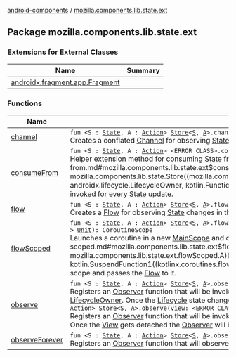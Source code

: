 [android-components](../index.md) / [mozilla.components.lib.state.ext](./index.md)

## Package mozilla.components.lib.state.ext

### Extensions for External Classes

| Name | Summary |
|---|---|
| [androidx.fragment.app.Fragment](androidx.fragment.app.-fragment/index.md) |  |

### Functions

| Name | Summary |
|---|---|
| [channel](channel.md) | `fun <S : `[`State`](../mozilla.components.lib.state/-state.md)`, A : `[`Action`](../mozilla.components.lib.state/-action.md)`> `[`Store`](../mozilla.components.lib.state/-store/index.md)`<`[`S`](channel.md#S)`, `[`A`](channel.md#A)`>.channel(owner: LifecycleOwner = ProcessLifecycleOwner.get()): ReceiveChannel<`[`S`](channel.md#S)`>`<br>Creates a conflated [Channel](#) for observing [State](../mozilla.components.lib.state/-state.md) changes in the [Store](../mozilla.components.lib.state/-store/index.md). |
| [consumeFrom](consume-from.md) | `fun <S : `[`State`](../mozilla.components.lib.state/-state.md)`, A : `[`Action`](../mozilla.components.lib.state/-action.md)`> <ERROR CLASS>.consumeFrom(store: `[`Store`](../mozilla.components.lib.state/-store/index.md)`<`[`S`](consume-from.md#S)`, `[`A`](consume-from.md#A)`>, owner: LifecycleOwner, block: (`[`S`](consume-from.md#S)`) -> `[`Unit`](https://kotlinlang.org/api/latest/jvm/stdlib/kotlin/-unit/index.html)`): `[`Unit`](https://kotlinlang.org/api/latest/jvm/stdlib/kotlin/-unit/index.html)<br>Helper extension method for consuming [State](../mozilla.components.lib.state/-state.md) from a [Store](../mozilla.components.lib.state/-store/index.md) sequentially in order scoped to the lifetime of the [View](#). The [block](consume-from.md#mozilla.components.lib.state.ext$consumeFrom(, mozilla.components.lib.state.Store((mozilla.components.lib.state.ext.consumeFrom.S, mozilla.components.lib.state.ext.consumeFrom.A)), androidx.lifecycle.LifecycleOwner, kotlin.Function1((mozilla.components.lib.state.ext.consumeFrom.S, kotlin.Unit)))/block) function will get invoked for every [State](../mozilla.components.lib.state/-state.md) update. |
| [flow](flow.md) | `fun <S : `[`State`](../mozilla.components.lib.state/-state.md)`, A : `[`Action`](../mozilla.components.lib.state/-action.md)`> `[`Store`](../mozilla.components.lib.state/-store/index.md)`<`[`S`](flow.md#S)`, `[`A`](flow.md#A)`>.flow(owner: LifecycleOwner = ProcessLifecycleOwner.get()): Flow<`[`S`](flow.md#S)`>`<br>Creates a [Flow](#) for observing [State](../mozilla.components.lib.state/-state.md) changes in the [Store](../mozilla.components.lib.state/-store/index.md). |
| [flowScoped](flow-scoped.md) | `fun <S : `[`State`](../mozilla.components.lib.state/-state.md)`, A : `[`Action`](../mozilla.components.lib.state/-action.md)`> `[`Store`](../mozilla.components.lib.state/-store/index.md)`<`[`S`](flow-scoped.md#S)`, `[`A`](flow-scoped.md#A)`>.flowScoped(owner: LifecycleOwner = ProcessLifecycleOwner.get(), block: suspend (Flow<`[`S`](flow-scoped.md#S)`>) -> `[`Unit`](https://kotlinlang.org/api/latest/jvm/stdlib/kotlin/-unit/index.html)`): CoroutineScope`<br>Launches a coroutine in a new [MainScope](#) and creates a [Flow](#) for observing [State](../mozilla.components.lib.state/-state.md) changes in the [Store](../mozilla.components.lib.state/-store/index.md) in that scope. Invokes [block](flow-scoped.md#mozilla.components.lib.state.ext$flowScoped(mozilla.components.lib.state.Store((mozilla.components.lib.state.ext.flowScoped.S, mozilla.components.lib.state.ext.flowScoped.A)), androidx.lifecycle.LifecycleOwner, kotlin.SuspendFunction1((kotlinx.coroutines.flow.Flow((mozilla.components.lib.state.ext.flowScoped.S)), kotlin.Unit)))/block) inside that scope and passes the [Flow](#) to it. |
| [observe](observe.md) | `fun <S : `[`State`](../mozilla.components.lib.state/-state.md)`, A : `[`Action`](../mozilla.components.lib.state/-action.md)`> `[`Store`](../mozilla.components.lib.state/-store/index.md)`<`[`S`](observe.md#S)`, `[`A`](observe.md#A)`>.observe(owner: LifecycleOwner, observer: `[`Observer`](../mozilla.components.lib.state/-observer.md)`<`[`S`](observe.md#S)`>): `[`Unit`](https://kotlinlang.org/api/latest/jvm/stdlib/kotlin/-unit/index.html)<br>Registers an [Observer](../mozilla.components.lib.state/-observer.md) function that will be invoked whenever the state changes. The [Store.Subscription](../mozilla.components.lib.state/-store/-subscription/index.md) will be bound to the passed in [LifecycleOwner](#). Once the [Lifecycle](#) state changes to DESTROYED the [Observer](../mozilla.components.lib.state/-observer.md) will be unregistered automatically.`fun <S : `[`State`](../mozilla.components.lib.state/-state.md)`, A : `[`Action`](../mozilla.components.lib.state/-action.md)`> `[`Store`](../mozilla.components.lib.state/-store/index.md)`<`[`S`](observe.md#S)`, `[`A`](observe.md#A)`>.observe(view: <ERROR CLASS>, observer: `[`Observer`](../mozilla.components.lib.state/-observer.md)`<`[`S`](observe.md#S)`>): `[`Unit`](https://kotlinlang.org/api/latest/jvm/stdlib/kotlin/-unit/index.html)<br>Registers an [Observer](../mozilla.components.lib.state/-observer.md) function that will be invoked whenever the state changes. The [Store.Subscription](../mozilla.components.lib.state/-store/-subscription/index.md) will be bound to the passed in [View](#). Once the [View](#) gets detached the [Observer](../mozilla.components.lib.state/-observer.md) will be unregistered automatically. |
| [observeForever](observe-forever.md) | `fun <S : `[`State`](../mozilla.components.lib.state/-state.md)`, A : `[`Action`](../mozilla.components.lib.state/-action.md)`> `[`Store`](../mozilla.components.lib.state/-store/index.md)`<`[`S`](observe-forever.md#S)`, `[`A`](observe-forever.md#A)`>.observeForever(observer: `[`Observer`](../mozilla.components.lib.state/-observer.md)`<`[`S`](observe-forever.md#S)`>): `[`Unit`](https://kotlinlang.org/api/latest/jvm/stdlib/kotlin/-unit/index.html)<br>Registers an [Observer](../mozilla.components.lib.state/-observer.md) function that will observe the store indefinitely. |
